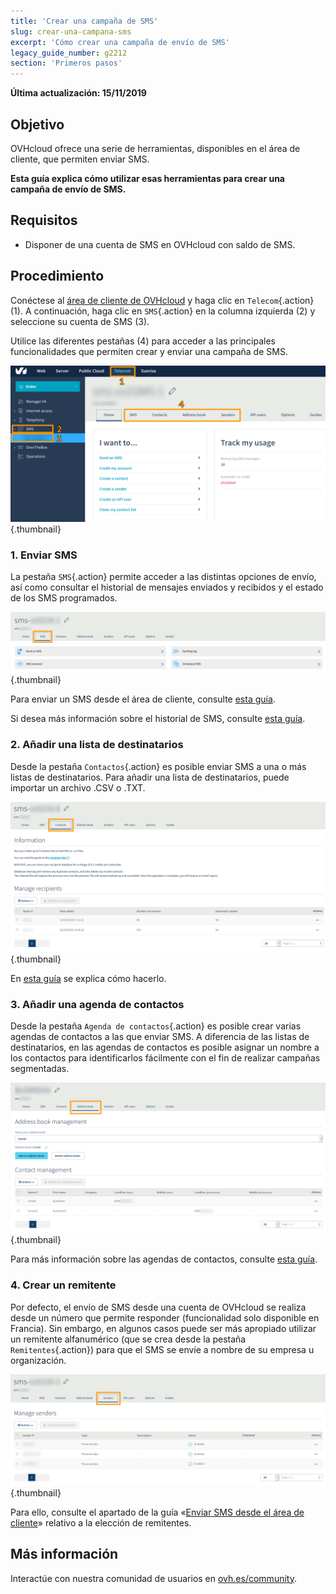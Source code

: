 ```yaml
---
title: 'Crear una campaña de SMS'
slug: crear-una-campana-sms
excerpt: 'Cómo crear una campaña de envío de SMS'
legacy_guide_number: g2212
section: 'Primeros pasos'
---
```


**Última actualización: 15/11/2019**

## Objetivo

OVHcloud ofrece una serie de herramientas, disponibles en el área de cliente, que permiten enviar SMS.

**Esta guía explica cómo utilizar esas herramientas para crear una campaña de envío de SMS.**

## Requisitos

- Disponer de una cuenta de SMS en OVHcloud con saldo de SMS.

## Procedimiento

Conéctese al [área de cliente de OVHcloud](https://www.ovhtelecom.fr/manager/) y haga clic en `Telecom`{.action} (1). A continuación, haga clic en `SMS`{.action} en la columna izquierda (2) y seleccione su cuenta de SMS (3).

Utilice las diferentes pestañas (4) para acceder a las principales funcionalidades que permiten crear y enviar una campaña de SMS.

![Área de cliente](images/firstsms01.png){.thumbnail}

### 1. Enviar SMS

La pestaña `SMS`{.action} permite acceder a las distintas opciones de envío, así como consultar el historial de mensajes enviados y recibidos y el estado de los SMS programados.

![SMS](images/firstsms02.png){.thumbnail}

Para enviar un SMS desde el área de cliente, consulte [esta guía](https://docs.ovh.com/es/sms/enviar-sms-desde-el-area-de-cliente/).

Si desea más información sobre el historial de SMS, consulte [esta guía](https://docs.ovh.com/es/sms/gestionar-el-historial-de-envios/).

### 2. Añadir una lista de destinatarios

Desde la pestaña `Contactos`{.action} es posible enviar SMS a una o más listas de destinatarios. Para añadir una lista de destinatarios, puede importar un archivo .CSV o .TXT.

![Añadir una lista de destinatarios](images/firstsms03.png){.thumbnail}

En [esta guía](https://docs.ovh.com/es/sms/lista-de-destinatarios-sms) se explica cómo hacerlo.

### 3. Añadir una agenda de contactos

Desde la pestaña `Agenda de contactos`{.action} es posible crear varias agendas de contactos a las que enviar SMS. A diferencia de las listas de destinatarios, en las agendas de contactos es posible asignar un nombre a los contactos para identificarlos fácilmente con el fin de realizar campañas segmentadas.

![Agenda de contactos](images/firstsms04.png){.thumbnail}

Para más información sobre las agendas de contactos, consulte [esta guía](https://docs.ovh.com/es/sms/gestionar-la-agenda-de-contactos-de-sms).

### 4. Crear un remitente

Por defecto, el envío de SMS desde una cuenta de OVHcloud se realiza desde un número que permite responder (funcionalidad solo disponible en Francia). Sin embargo, en algunos casos puede ser más apropiado utilizar un remitente alfanumérico (que se crea desde la pestaña `Remitentes`{.action}) para que el SMS se envíe a nombre de su empresa u organización.

![Remitentes](images/firstsms05.png){.thumbnail}

Para ello, consulte el apartado de la guía «[Enviar SMS desde el área de cliente](https://docs.ovh.com/es/sms/enviar-sms-desde-el-area-de-cliente/#3-elegir-el-remitente-del-sms)» relativo a la elección de remitentes.

## Más información

Interactúe con nuestra comunidad de usuarios en [ovh.es/community](https://www.ovh.es/community/).
